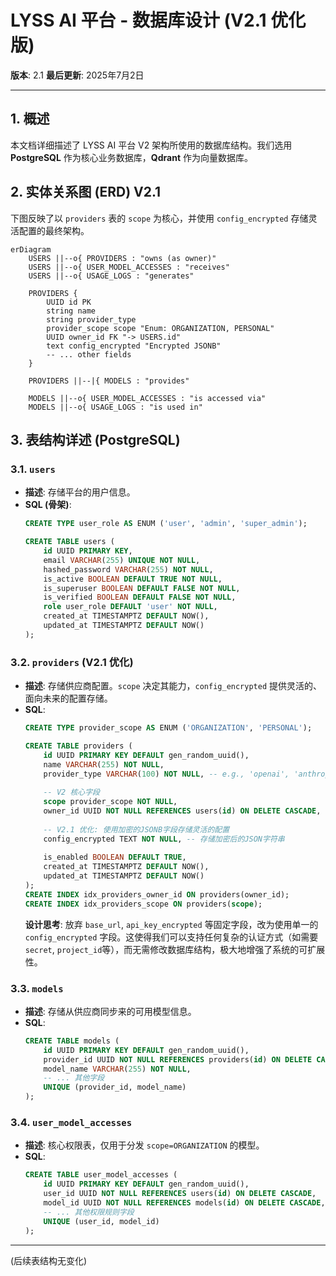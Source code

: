 # LYSS AI 平台 - 数据库设计 (V2.1 优化版)

**版本**: 2.1
**最后更新**: 2025年7月2日

---

## 1. 概述

本文档详细描述了 LYSS AI 平台 V2 架构所使用的数据库结构。我们选用 **PostgreSQL** 作为核心业务数据库，**Qdrant** 作为向量数据库。

## 2. 实体关系图 (ERD) V2.1

下图反映了以 `providers` 表的 `scope` 为核心，并使用 `config_encrypted` 存储灵活配置的最终架构。

```mermaid
erDiagram
    USERS ||--o{ PROVIDERS : "owns (as owner)"
    USERS ||--o{ USER_MODEL_ACCESSES : "receives"
    USERS ||--o{ USAGE_LOGS : "generates"
    
    PROVIDERS {
        UUID id PK
        string name
        string provider_type
        provider_scope scope "Enum: ORGANIZATION, PERSONAL"
        UUID owner_id FK "-> USERS.id"
        text config_encrypted "Encrypted JSONB"
        -- ... other fields
    }
    
    PROVIDERS ||--|{ MODELS : "provides"
    
    MODELS ||--o{ USER_MODEL_ACCESSES : "is accessed via"
    MODELS ||--o{ USAGE_LOGS : "is used in"
```

## 3. 表结构详述 (PostgreSQL)

### 3.1. `users`

*   **描述**: 存储平台的用户信息。
*   **SQL (骨架)**:
    ```sql
    CREATE TYPE user_role AS ENUM ('user', 'admin', 'super_admin');

    CREATE TABLE users (
        id UUID PRIMARY KEY,
        email VARCHAR(255) UNIQUE NOT NULL,
        hashed_password VARCHAR(255) NOT NULL,
        is_active BOOLEAN DEFAULT TRUE NOT NULL,
        is_superuser BOOLEAN DEFAULT FALSE NOT NULL,
        is_verified BOOLEAN DEFAULT FALSE NOT NULL,
        role user_role DEFAULT 'user' NOT NULL,
        created_at TIMESTAMPTZ DEFAULT NOW(),
        updated_at TIMESTAMPTZ DEFAULT NOW()
    );
    ```

### 3.2. `providers` (V2.1 优化)

*   **描述**: 存储供应商配置。`scope` 决定其能力，`config_encrypted` 提供灵活的、面向未来的配置存储。
*   **SQL**:
    ```sql
    CREATE TYPE provider_scope AS ENUM ('ORGANIZATION', 'PERSONAL');

    CREATE TABLE providers (
        id UUID PRIMARY KEY DEFAULT gen_random_uuid(),
        name VARCHAR(255) NOT NULL,
        provider_type VARCHAR(100) NOT NULL, -- e.g., 'openai', 'anthropic'
        
        -- V2 核心字段
        scope provider_scope NOT NULL,
        owner_id UUID NOT NULL REFERENCES users(id) ON DELETE CASCADE,
        
        -- V2.1 优化: 使用加密的JSONB字段存储灵活的配置
        config_encrypted TEXT NOT NULL, -- 存储加密后的JSON字符串
        
        is_enabled BOOLEAN DEFAULT TRUE,
        created_at TIMESTAMPTZ DEFAULT NOW(),
        updated_at TIMESTAMPTZ DEFAULT NOW()
    );
    CREATE INDEX idx_providers_owner_id ON providers(owner_id);
    CREATE INDEX idx_providers_scope ON providers(scope);
    ```
    **设计思考**: 放弃 `base_url`, `api_key_encrypted` 等固定字段，改为使用单一的 `config_encrypted` 字段。这使得我们可以支持任何复杂的认证方式（如需要`secret`, `project_id`等），而无需修改数据库结构，极大地增强了系统的可扩展性。

### 3.3. `models`

*   **描述**: 存储从供应商同步来的可用模型信息。
*   **SQL**:
    ```sql
    CREATE TABLE models (
        id UUID PRIMARY KEY DEFAULT gen_random_uuid(),
        provider_id UUID NOT NULL REFERENCES providers(id) ON DELETE CASCADE,
        model_name VARCHAR(255) NOT NULL,
        -- ... 其他字段
        UNIQUE (provider_id, model_name)
    );
    ```

### 3.4. `user_model_accesses`

*   **描述**: 核心权限表，仅用于分发 `scope=ORGANIZATION` 的模型。
*   **SQL**:
    ```sql
    CREATE TABLE user_model_accesses (
        id UUID PRIMARY KEY DEFAULT gen_random_uuid(),
        user_id UUID NOT NULL REFERENCES users(id) ON DELETE CASCADE,
        model_id UUID NOT NULL REFERENCES models(id) ON DELETE CASCADE,
        -- ... 其他权限规则字段
        UNIQUE (user_id, model_id)
    );
    ```

---
(后续表结构无变化)
